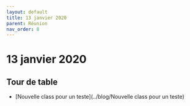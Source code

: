```yaml
---
layout: default
title: 13 janvier 2020
parent: Réunion
nav_order: 8
---
```


# 13 janvier 2020

## Tour de table

* [Nouvelle class pour un teste](../blog/Nouvelle class pour un teste)


